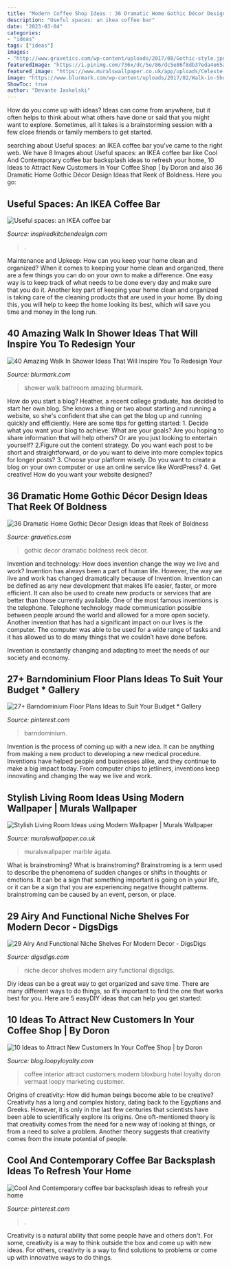 ```yaml
---
title: "Modern Coffee Shop Ideas : 36 Dramatic Home Gothic Décor Design Ideas That Reek Of Boldness"
description: "Useful spaces: an ikea coffee bar"
date: "2023-03-04"
categories:
- "ideas"
tags: ["ideas"]
images:
- "http://www.gravetics.com/wp-content/uploads/2017/08/Gothic-style.jpg"
featuredImage: "https://i.pinimg.com/736x/dc/5e/86/dc5e86f8db37eda4e65aca49a6f0b5e4.jpg"
featured_image: "https://www.muralswallpaper.co.uk/app/uploads/Celeste-Agate-Lifestyle-Web-2.jpg"
image: "https://www.blurmark.com/wp-content/uploads/2017/02/Walk-in-Shower-Design-14.jpg"
ShowToc: true
author: "Devante Jaskolski"
---
```



How do you come up with ideas?
Ideas can come from anywhere, but it often helps to think about what others have done or said that you might want to explore. Sometimes, all it takes is a brainstorming session with a few close friends or family members to get started.

	

		
searching about Useful spaces: an IKEA coffee bar you've came to the right web. We have 8 Images about Useful spaces: an IKEA coffee bar like Cool And Contemporary coffee bar backsplash ideas to refresh your home, 10 Ideas to Attract New Customers In Your Coffee Shop | by Doron and also 36 Dramatic Home Gothic Décor Design Ideas that Reek of Boldness. Here you go:
		
    
## Useful Spaces: An IKEA Coffee Bar

<img loading=lazy src="https://inspiredkitchendesign.com/wp-content/uploads/2012/11/87-FI-2.jpg" onerror="this.onerror=null;this.src='https://tse3.mm.bing.net/th?id=OIP.r4xwRH3ofCmThOijTVBkVAHaJ4&amp;pid=15.1';" alt="Useful spaces: an IKEA coffee bar">

_Source: inspiredkitchendesign.com_

>. 

	

Maintenance and Upkeep: How can you keep your home clean and organized?
When it comes to keeping your home clean and organized, there are a few things you can do on your own to make a difference. One easy way is to keep track of what needs to be done every day and make sure that you do it. Another key part of keeping your home clean and organized is taking care of the cleaning products that are used in your home. By doing this, you will help to keep the home looking its best, which will save you time and money in the long run.

    
## 40 Amazing Walk In Shower Ideas That Will Inspire You To Redesign Your

<img loading=lazy src="https://www.blurmark.com/wp-content/uploads/2017/02/Walk-in-Shower-Design-14.jpg" onerror="this.onerror=null;this.src='https://tse4.mm.bing.net/th?id=OIP.ZZMPPMr5gy_H5KjDH1e9-QHaKE&amp;pid=15.1';" alt="40 Amazing Walk In Shower Ideas That Will Inspire You To Redesign Your">

_Source: blurmark.com_

>shower walk bathroom amazing blurmark. 

	

How do you start a blog?
Heather, a recent college graduate, has decided to start her own blog. She knows a thing or two about starting and running a website, so she's confident that she can get the blog up and running quickly and efficiently. Here are some tips for getting started: 1. Decide what you want your blog to achieve. What are your goals? Are you hoping to share information that will help others? Or are you just looking to entertain yourself? 2.Figure out the content strategy. Do you want each post to be short and straightforward, or do you want to delve into more complex topics for longer posts? 3. Choose your platform wisely. Do you want to create a blog on your own computer or use an online service like WordPress? 4. Get creative! How do you want your website designed?

    
## 36 Dramatic Home Gothic Décor Design Ideas That Reek Of Boldness

<img loading=lazy src="http://www.gravetics.com/wp-content/uploads/2017/08/Gothic-style.jpg" onerror="this.onerror=null;this.src='https://tse2.mm.bing.net/th?id=OIP.x7k0D4j9xF7DmmGLk7yhcgHaLH&amp;pid=15.1';" alt="36 Dramatic Home Gothic Décor Design Ideas that Reek of Boldness">

_Source: gravetics.com_

>gothic decor dramatic boldness reek décor. 

	

Invention and technology: How does invention change the way we live and work?
Invention has always been a part of human life. However, the way we live and work has changed dramatically because of Invention. Invention can be defined as any new development that makes life easier, faster, or more efficient. It can also be used to create new products or services that are better than those currently available.
One of the most famous inventions is the telephone. Telephone technology made communication possible between people around the world and allowed for a more open society. Another invention that has had a significant impact on our lives is the computer. The computer was able to be used for a wide range of tasks and it has allowed us to do many things that we couldn’t have done before.

Invention is constantly changing and adapting to meet the needs of our society and economy.

    
## 27+ Barndominium Floor Plans Ideas To Suit Your Budget * Gallery

<img loading=lazy src="https://i.pinimg.com/736x/dc/5e/86/dc5e86f8db37eda4e65aca49a6f0b5e4.jpg" onerror="this.onerror=null;this.src='https://tse4.mm.bing.net/th?id=OIP.taftmMvsO01VkkstVLTYJQHaLH&amp;pid=15.1';" alt="27+ Barndominium Floor Plans Ideas to Suit Your Budget * Gallery">

_Source: pinterest.com_

>barndominium. 

	

Invention is the process of coming up with a new idea. It can be anything from making a new product to developing a new medical procedure. Inventions have helped people and businesses alike, and they continue to make a big impact today. From computer chips to jetliners, inventions keep innovating and changing the way we live and work.

    
## Stylish Living Room Ideas Using Modern Wallpaper | Murals Wallpaper

<img loading=lazy src="https://www.muralswallpaper.co.uk/app/uploads/Celeste-Agate-Lifestyle-Web-2.jpg" onerror="this.onerror=null;this.src='https://tse3.mm.bing.net/th?id=OIP.-11vp19wTzU6p8w09FPamAHaNV&amp;pid=15.1';" alt="Stylish Living Room Ideas using Modern Wallpaper | Murals Wallpaper">

_Source: muralswallpaper.co.uk_

>muralswallpaper marble ágata. 

	

What is brainstroming?
What is brainstroming? Brainstroming is a term used to describe the phenomena of sudden changes or shifts in thoughts or emotions. It can be a sign that something important is going on in your life, or it can be a sign that you are experiencing negative thought patterns. brainstroming can be caused by an event, person, or place.

    
## 29 Airy And Functional Niche Shelves For Modern Decor - DigsDigs

<img loading=lazy src="https://www.digsdigs.com/photos/airy-and-functional-niche-shelves-for-modern-decor-1.jpg" onerror="this.onerror=null;this.src='https://tse3.mm.bing.net/th?id=OIP.nQyWyZfJy4E9xXYDVbPaagHaLL&amp;pid=15.1';" alt="29 Airy And Functional Niche Shelves For Modern Decor - DigsDigs">

_Source: digsdigs.com_

>niche decor shelves modern airy functional digsdigs. 

	

Diy ideas can be a great way to get organized and save time. There are many different ways to do things, so it’s important to find the one that works best for you. Here are 5 easyDIY ideas that can help you get started: 

    
## 10 Ideas To Attract New Customers In Your Coffee Shop | By Doron

<img loading=lazy src="https://miro.medium.com/max/1200/1*lOMXPP4Q1o5zu0VZEGr2sg.jpeg" onerror="this.onerror=null;this.src='https://tse1.mm.bing.net/th?id=OIP.jirddU8ZfJlmISIDbarMMgHaKY&amp;pid=15.1';" alt="10 Ideas to Attract New Customers In Your Coffee Shop | by Doron">

_Source: blog.loopyloyalty.com_

>coffee interior attract customers modern bloxburg hotel loyalty doron vermaat loopy marketing customer. 

	

Origins of creativity: How did human beings become able to be creative?
Creativity has a long and complex history, dating back to the Egyptians and Greeks. However, it is only in the last few centuries that scientists have been able to scientifically explore its origins. One oft-mentioned theory is that creativity comes from the need for a new way of looking at things, or from a need to solve a problem. Another theory suggests that creativity comes from the innate potential of people.

    
## Cool And Contemporary Coffee Bar Backsplash Ideas To Refresh Your Home

<img loading=lazy src="https://i.pinimg.com/736x/64/be/ba/64beba8c5d975bf3e6bb4a1f278746dc.jpg" onerror="this.onerror=null;this.src='https://tse2.mm.bing.net/th?id=OIP.9_RrSTprZWoh8C7Ek_4eJAHaLJ&amp;pid=15.1';" alt="Cool And Contemporary coffee bar backsplash ideas to refresh your home">

_Source: pinterest.com_

>. 

	

Creativity is a natural ability that some people have and others don't. For some, creativity is a way to think outside the box and come up with new ideas. For others, creativity is a way to find solutions to problems or come up with innovative ways to do things.

